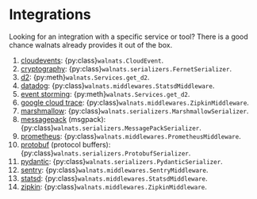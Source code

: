 # Integrations

Looking for an integration with a specific service or tool? There is a good chance walnats already provides it out of the box.

1. [cloudevents](https://github.com/cloudevents/spec): {py:class}`walnats.CloudEvent`.
1. [cryptography](https://cryptography.io/en/latest/): {py:class}`walnats.serializers.FernetSerializer`.
1. [d2](https://github.com/terrastruct/d2): {py:meth}`walnats.Services.get_d2`.
1. [datadog](https://www.datadoghq.com/): {py:class}`walnats.middlewares.StatsdMiddleware`.
1. [event storming](https://en.wikipedia.org/wiki/Event_storming): {py:meth}`walnats.Services.get_d2`.
1. [google cloud trace](https://cloud.google.com/trace/docs/zipkin): {py:class}`walnats.middlewares.ZipkinMiddleware`.
1. [marshmallow](https://github.com/marshmallow-code/marshmallow): {py:class}`walnats.serializers.MarshmallowSerializer`.
1. [messagepack](https://msgpack.org/index.html) (msgpack): {py:class}`walnats.serializers.MessagePackSerializer`.
1. [prometheus](https://prometheus.io/): {py:class}`walnats.middlewares.PrometheusMiddleware`.
1. [protobuf](https://developers.google.com/protocol-buffers) (protocol buffers): {py:class}`walnats.serializers.ProtobufSerializer`.
1. [pydantic](https://pydantic-docs.helpmanual.io/): {py:class}`walnats.serializers.PydanticSerializer`.
1. [sentry](https://sentry.io/welcome/): {py:class}`walnats.middlewares.SentryMiddleware`.
1. [statsd](https://github.com/statsd/statsd): {py:class}`walnats.middlewares.StatsdMiddleware`.
1. [zipkin](https://zipkin.io/): {py:class}`walnats.middlewares.ZipkinMiddleware`.
